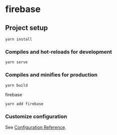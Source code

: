 # firebase

## Project setup
```
yarn install
```

### Compiles and hot-reloads for development
```
yarn serve
```

### Compiles and minifies for production
```
yarn build
```
firebase

```
yarn add firebase
```

### Customize configuration
See [Configuration Reference](https://cli.vuejs.org/config/).
